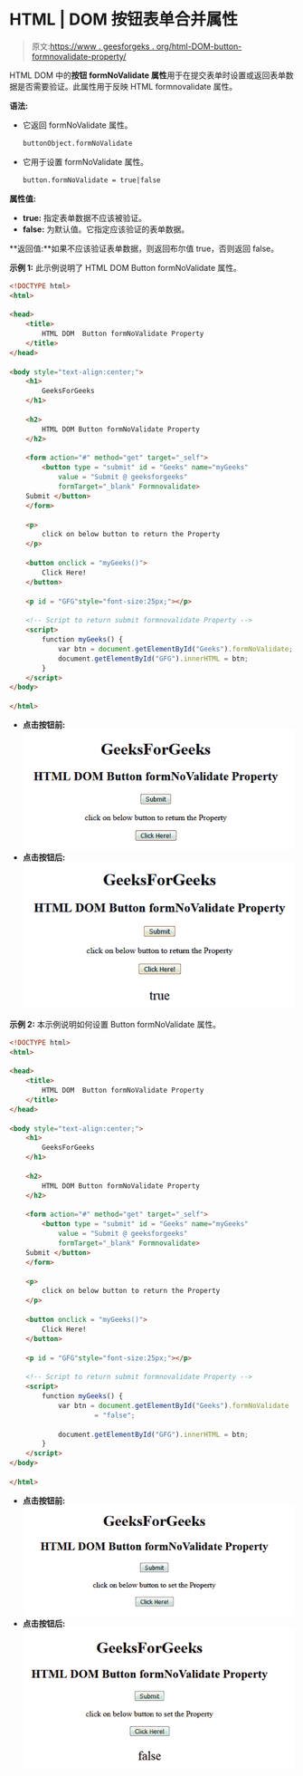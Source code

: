 # HTML | DOM 按钮表单合并属性

> 原文:[https://www . geesforgeks . org/html-DOM-button-formnovalidate-property/](https://www.geeksforgeeks.org/html-dom-button-formnovalidate-property/)

HTML DOM 中的**按钮 formNoValidate 属性**用于在提交表单时设置或返回表单数据是否需要验证。此属性用于反映 HTML formnovalidate 属性。

**语法:**

*   它返回 formNoValidate 属性。

    ```html
    buttonObject.formNoValidate
    ```

*   它用于设置 formNoValidate 属性。

    ```html
    button.formNoValidate = true|false
    ```

**属性值:**

*   **true:** 指定表单数据不应该被验证。
*   **false:** 为默认值。它指定应该验证的表单数据。

**返回值:**如果不应该验证表单数据，则返回布尔值 true，否则返回 false。

**示例 1:** 此示例说明了 HTML DOM Button formNoValidate 属性。

```html
<!DOCTYPE html> 
<html> 

<head> 
    <title> 
        HTML DOM  Button formNoValidate Property 
    </title> 
</head> 

<body style="text-align:center;"> 
    <h1> 
        GeeksForGeeks 
    </h1> 

    <h2> 
        HTML DOM Button formNoValidate Property 
    </h2> 

    <form action="#" method="get" target="_self"> 
        <button type = "submit" id = "Geeks" name="myGeeks"
            value = "Submit @ geeksforgeeks"
            formTarget="_blank" Formnovalidate> 
    Submit </button>
    </form> 

    <p> 
        click on below button to return the Property 
    </p> 

    <button onclick = "myGeeks()"> 
        Click Here! 
    </button> 

    <p id = "GFG"style="font-size:25px;"></p> 

    <!-- Script to return submit formnovalidate Property -->
    <script> 
        function myGeeks() { 
            var btn = document.getElementById("Geeks").formNoValidate; 
            document.getElementById("GFG").innerHTML = btn; 
        } 
    </script> 
</body> 

</html>                     

```

*   **点击按钮前:**
    ![](img/6f2657edbf6503ccaf7c2acd37b0c468.png)
*   **点击按钮后:**
    ![](img/4e9101f005c97d92fcf8a841c22c7f79.png)

**示例 2:** 本示例说明如何设置 Button formNoValidate 属性。

```html
<!DOCTYPE html> 
<html> 

<head> 
    <title> 
        HTML DOM  Button formNoValidate Property 
    </title> 
</head> 

<body style="text-align:center;"> 
    <h1> 
        GeeksForGeeks 
    </h1> 

    <h2> 
        HTML DOM Button formNoValidate Property 
    </h2> 

    <form action="#" method="get" target="_self"> 
        <button type = "submit" id = "Geeks" name="myGeeks"
            value = "Submit @ geeksforgeeks"
            formTarget="_blank" Formnovalidate> 
    Submit </button>
    </form> 

    <p> 
        click on below button to return the Property 
    </p> 

    <button onclick = "myGeeks()"> 
        Click Here! 
    </button> 

    <p id = "GFG"style="font-size:25px;"></p> 

    <!-- Script to return submit formnovalidate Property -->
    <script> 
        function myGeeks() { 
            var btn = document.getElementById("Geeks").formNoValidate
                     = "false"; 

            document.getElementById("GFG").innerHTML = btn; 
        } 
    </script> 
</body> 

</html>                     
```

*   **点击按钮前:**
    ![](img/a47957f33aeb2b4700cab9916c0a38cf.png)
*   **点击按钮后:**
    ![](img/176d305ab5e1083bd1d530e26fc82737.png)